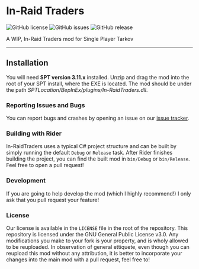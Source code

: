 # In-Raid Traders

![GitHub license](https://img.shields.io/github/license/srwxr-xr-x/InRaidTraders/.svg)
![GitHub issues](https://img.shields.io/github/issues/srwxr-xr-x/InRaidTraders/.svg)
![GitHub release](https://img.shields.io/github/v/release/srwxr-xr-x/InRaidTraders/?include_prereleases)

A WIP, In-Raid Traders mod for Single Player Tarkov

---
    
## Installation
    
You will need **SPT version 3.11.x** installed. Unzip and drag the mod into the root of your SPT install, where the EXE is located.
The mod should be under the path *SPTLocation/BepInEx/plugins/In-RaidTraders.dll*.
    
### Reporting Issues and Bugs
    
You can report bugs and crashes by opening an issue on our [issue tracker](https://github.com/srwxr-xr-x/InRaidTraders/issues).
    
### Building with Rider

In-RaidTraders uses a typical C# project structure and can be built by simply running the default `Debug` or `Release` task. After Rider
finishes building the project, you can find the built mod in `bin/Debug` or `bin/Release`. Feel free to open a pull request!

### Development

If you are going to help develop the mod (which I highly recommend!) I only ask that you pull request your feature!

### License 

Our license is available in the `LICENSE` file in the root of the repository. This repository is licensed under the GNU General Public License v3.0.
Any modifications you make to your fork is your property, and is wholy allowed to be reuploaded. In observation of general ettiquete, even though you can
reupload this mod without any attribution, it is better to incorporate your changes into the main mod with a pull request, feel free to!
